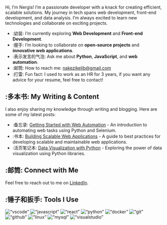Hi, I’m Nergis! I’m a passionate developer with a knack for creating efficient, scalable solutions. My journey in tech spans web development, front-end development, and data analysis. I’m always excited to learn new technologies and collaborate on exciting projects.
- :幼苗: I’m currently exploring **Web Development** and **Front-end Development**.
- :握手: I’m looking to collaborate on **open-source projects** and **innovative web applications**.
- :表示发言的气泡: Ask me about **Python**, **JavaScript**, and **web automation**.
- :邮筒: How to reach me: [nakezikelib@gmail.com](nakezikeli@gmail.com)
- :打雷: Fun fact: I used to work as an HR for 3 years, if you want any advice for your resume, feel free to contact!
## :多本书: My Writing & Content
I also enjoy sharing my knowledge through writing and blogging. Here are some of my latest posts:
- :备忘录: [Getting Started with Web Automation](https://medium.com/@silentBob/getting-started-with-web-automation) - An introduction to automating web tasks using Python and Selenium.
- :书本: [Building Scalable Web Applications](https://medium.com/@silentBob/building-scalable-web-applications) - A guide to best practices for developing scalable and maintainable web applications.
- :活页笔记本: [Data Visualization with Python](https://medium.com/@silentBob/data-visualization-with-python) - Exploring the power of data visualization using Python libraries.
## :邮筒: Connect with Me
Feel free to reach out to me on [LinkedIn](https://www.linkedin.com/in/nakezikeli1111/).
## :锤子和扳手: Tools I Use
<p align=“left”>
<img src=“https://cdn.jsdelivr.net/gh/devicons/devicon/icons/vscode/vscode-original.svg” alt=“vscode” width=“30" height=“30”/>
<img src=“https://raw.githubusercontent.com/devicons/devicon/master/icons/javascript/javascript-original.svg” alt=“javascript” width=“30" height=“30” />
<img src=“https://raw.githubusercontent.com/devicons/devicon/master/icons/react/react-original-wordmark.svg” alt=“react” width=“30" height=“30” />
<img src=“https://cdn.jsdelivr.net/gh/devicons/devicon/icons/python/python-original.svg” alt=“python” width=“30" height=“30”/>
<img src=“https://cdn.jsdelivr.net/gh/devicons/devicon/icons/docker/docker-original.svg” alt=“docker” width=“30" height=“30”/>
<img src=“https://cdn.jsdelivr.net/gh/devicons/devicon/icons/git/git-original.svg” alt=“git” width=“30" height=“30”/>
<img src=“https://cdn.jsdelivr.net/gh/devicons/devicon/icons/github/github-original-wordmark.svg” alt=“github” width=“30" height=“30”/>
<img src=“https://cdn.jsdelivr.net/gh/devicons/devicon/icons/linux/linux-original.svg” alt=“linux” width=“30" height=“30”/>
<img src=“https://cdn.jsdelivr.net/gh/devicons/devicon/icons/mysql/mysql-original-wordmark.svg” alt=“mysql” width=“30" height=“30”/>
<img src=“https://cdn.jsdelivr.net/gh/devicons/devicon/icons/visualstudio/visualstudio-plain.svg” alt=“visualstudio” width=“30" height=“30”/>
</p>






